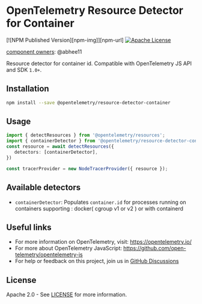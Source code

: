 # OpenTelemetry Resource Detector for Container

[![NPM Published Version][npm-img]][npm-url]
[![Apache License][license-image]][license-image]

[component owners](https://github.com/open-telemetry/opentelemetry-js-contrib/blob/main/.github/component_owners.yml): @abhee11

Resource detector for container id.
Compatible with OpenTelemetry JS API and SDK `1.0+`.

## Installation

```bash
npm install --save @opentelemetry/resource-detector-container
```

## Usage

```typescript
import { detectResources } from '@opentelemetry/resources';
import { containerDetector } from '@opentelemetry/resource-detector-container'
const resource = await detectResources({
   detectors: [containerDetector],
})

const tracerProvider = new NodeTracerProvider({ resource });
```

## Available detectors

- `containerDetector`: Populates `container.id` for processes running on containers supporting : docker( cgroup v1 or v2 ) or with containerd

## Useful links

- For more information on OpenTelemetry, visit: <https://opentelemetry.io/>
- For more about OpenTelemetry JavaScript: <https://github.com/open-telemetry/opentelemetry-js>
- For help or feedback on this project, join us in [GitHub Discussions][discussions-url]

## License

Apache 2.0 - See [LICENSE][license-url] for more information.

[discussions-url]: https://github.com/open-telemetry/opentelemetry-js/discussions
[license-url]: https://github.com/open-telemetry/opentelemetry-js-contrib/blob/main/LICENSE
[license-image]: https://img.shields.io/badge/license-Apache_2.0-green.svg?style=flat
